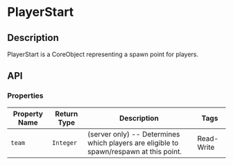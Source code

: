 # PlayerStart

## Description

PlayerStart is a CoreObject representing a spawn point for players.

## API

### Properties 

| Property Name | Return Type | Description | Tags |
| -------- | ----------- | ----------- | ---- |
| `team` | `Integer` | (server only) -- Determines which players are eligible to spawn/respawn at this point. | Read-Write |
